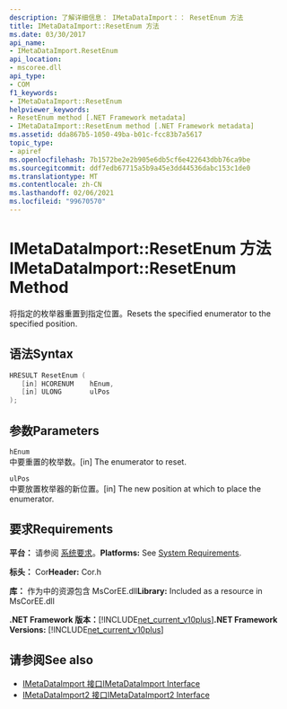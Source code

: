 ```yaml
---
description: 了解详细信息： IMetaDataImport：： ResetEnum 方法
title: IMetaDataImport::ResetEnum 方法
ms.date: 03/30/2017
api_name:
- IMetaDataImport.ResetEnum
api_location:
- mscoree.dll
api_type:
- COM
f1_keywords:
- IMetaDataImport::ResetEnum
helpviewer_keywords:
- ResetEnum method [.NET Framework metadata]
- IMetaDataImport::ResetEnum method [.NET Framework metadata]
ms.assetid: dda867b5-1050-49ba-b01c-fcc83b7a5617
topic_type:
- apiref
ms.openlocfilehash: 7b1572be2e2b905e6db5cf6e422643dbb76ca9be
ms.sourcegitcommit: ddf7edb67715a5b9a45e3dd44536dabc153c1de0
ms.translationtype: MT
ms.contentlocale: zh-CN
ms.lasthandoff: 02/06/2021
ms.locfileid: "99670570"
---
```

# <a name="imetadataimportresetenum-method"></a><span data-ttu-id="f608a-103">IMetaDataImport::ResetEnum 方法</span><span class="sxs-lookup"><span data-stu-id="f608a-103">IMetaDataImport::ResetEnum Method</span></span>

<span data-ttu-id="f608a-104">将指定的枚举器重置到指定位置。</span><span class="sxs-lookup"><span data-stu-id="f608a-104">Resets the specified enumerator to the specified position.</span></span>  
  
## <a name="syntax"></a><span data-ttu-id="f608a-105">语法</span><span class="sxs-lookup"><span data-stu-id="f608a-105">Syntax</span></span>  
  
```cpp  
HRESULT ResetEnum (  
   [in] HCORENUM    hEnum,
   [in] ULONG       ulPos  
);  
```  
  
## <a name="parameters"></a><span data-ttu-id="f608a-106">参数</span><span class="sxs-lookup"><span data-stu-id="f608a-106">Parameters</span></span>  

 `hEnum`  
 <span data-ttu-id="f608a-107">中要重置的枚举数。</span><span class="sxs-lookup"><span data-stu-id="f608a-107">[in] The enumerator to reset.</span></span>  
  
 `ulPos`  
 <span data-ttu-id="f608a-108">中要放置枚举器的新位置。</span><span class="sxs-lookup"><span data-stu-id="f608a-108">[in] The new position at which to place the enumerator.</span></span>  
  
## <a name="requirements"></a><span data-ttu-id="f608a-109">要求</span><span class="sxs-lookup"><span data-stu-id="f608a-109">Requirements</span></span>  

 <span data-ttu-id="f608a-110">**平台：** 请参阅 [系统要求](../../get-started/system-requirements.md)。</span><span class="sxs-lookup"><span data-stu-id="f608a-110">**Platforms:** See [System Requirements](../../get-started/system-requirements.md).</span></span>  
  
 <span data-ttu-id="f608a-111">**标头：** Cor</span><span class="sxs-lookup"><span data-stu-id="f608a-111">**Header:** Cor.h</span></span>  
  
 <span data-ttu-id="f608a-112">**库：** 作为中的资源包含 MsCorEE.dll</span><span class="sxs-lookup"><span data-stu-id="f608a-112">**Library:** Included as a resource in MsCorEE.dll</span></span>  
  
 <span data-ttu-id="f608a-113">**.NET Framework 版本：**[!INCLUDE[net_current_v10plus](../../../../includes/net-current-v10plus-md.md)]</span><span class="sxs-lookup"><span data-stu-id="f608a-113">**.NET Framework Versions:** [!INCLUDE[net_current_v10plus](../../../../includes/net-current-v10plus-md.md)]</span></span>  
  
## <a name="see-also"></a><span data-ttu-id="f608a-114">请参阅</span><span class="sxs-lookup"><span data-stu-id="f608a-114">See also</span></span>

- [<span data-ttu-id="f608a-115">IMetaDataImport 接口</span><span class="sxs-lookup"><span data-stu-id="f608a-115">IMetaDataImport Interface</span></span>](imetadataimport-interface.md)
- [<span data-ttu-id="f608a-116">IMetaDataImport2 接口</span><span class="sxs-lookup"><span data-stu-id="f608a-116">IMetaDataImport2 Interface</span></span>](imetadataimport2-interface.md)
